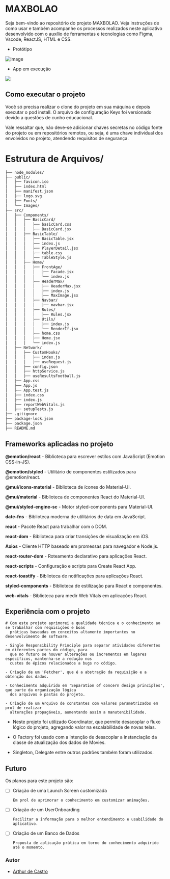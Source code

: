 # MAXBOLAO
Seja bem-vindo ao repositório do projeto MAXBOLAO.
Veja instruções de como usar e também acompanhe os processos realizados neste aplicativo desenvolvido com o auxílio de ferramentas e tecnologias como Figma, Vscode, ReactJS, HTML e CSS.


- Protótipo 

![image](https://github.com/arthurfjadecastro/maxbolao/assets/27228969/e5b7e28c-8619-4525-835b-eb4fc5bc0be6)


- App em execução


![](https://media.giphy.com/media/kPuEqXbqAAi6s4OPGU/giphy.gif) 

## Como executar o projeto 
Você só precisa realizar o clone do projeto em sua máquina e depois executar o pod install. O arquivo de configuração Keys foi versionado devido a questões de cunho educacional. 

Vale ressaltar que, não deve-se adicionar chaves secretas no código fonte do projeto ou em repositórios remotos, ou seja, é uma chave individual dos envolvidos no projeto, atendendo requisitos de segurança. 




# Estrutura de Arquivos/
```md
├── node_modules/
├── public/
│   ├── favicon.ico
│   ├── index.html
│   ├── manifest.json
│   ├── logo.svg
│   ├── Fonts/
│   └── Images/
├── src/
│   ├── Components/
│   │   ├── BasicCard/
│   │   │   ├── basicCard.css
│   │   │   ├── BasicCard.jsx
│   │   ├── BasicTable/
│   │   │   ├── BasicTable.jsx
│   │   │   ├── index.js
│   │   │   ├── PlayerDetail.jsx
│   │   │   ├── table.css
│   │   │   ├── TableStyle.js
│   │   ├── Home/
│   │   │   ├── FrontAge/
│   │   │   │   ├── Facade.jsx 
│   │   │   │   └── index.js
│   │   │   ├── HeaderMax/
│   │   │   │   ├── HeaderMax.jsx
│   │   │   │   ├── index.js
│   │   │   │   ├── MaxImage.jsx
│   │   │   ├── Navbar/
│   │   │   │   ├── navbar.jsx
│   │   │   ├── Rules/
│   │   │   │   ├── Rules.jsx
│   │   │   ├── Utils/
│   │   │   │   ├── index.js
│   │   │   │   └── RenderIf.jsx
│   │   │   ├── home.css
│   │   │   ├── Home.jsx
│   │   │   └── index.js
│   ├── Network/
│   │   ├── CustomHooks/
│   │   │   ├── index.js
│   │   │   ├── useRequest.js
│   │   ├── config.json
│   │   ├── httpService.js
│   │   ├── useResultsFootball.js
│   ├── App.css
│   ├── App.js
│   ├── App.test.js
│   ├── index.css
│   ├── index.js
│   ├── reportWebVitals.js
│   ├── setupTests.js
├── .gitignore
├── package-lock.json
├── package.json
├── README.md
```


## Frameworks aplicadas no projeto

**@emotion/react** - Biblioteca para escrever estilos com JavaScript (Emotion CSS-in-JS). 

**@emotion/styled** - Utilitário de componentes estilizados para @emotion/react. 

**@mui/icons-material** - Biblioteca de ícones do Material-UI.

**@mui/material** - Biblioteca de componentes React do Material-UI.

**@mui/styled-engine-sc** - Motor styled-components para Material-UI.

**date-fns** - Biblioteca moderna de utilitários de data em JavaScript.

**react** - Pacote React para trabalhar com o DOM.

**react-dom** - Biblioteca para criar transições de visualização em iOS. 

**Axios** - Cliente HTTP baseado em promessas para navegador e Node.js.

**react-router-dom** - Roteamento declarativo para aplicações React.

**react-scripts** - Configuração e scripts para Create React App.

**react-toastify** - Biblioteca de notificações para aplicações React.

**styled-components** - Biblioteca de estilização para React e componentes.

**web-vitals** - Biblioteca para medir Web Vitals em aplicações React.




## Experiência com o projeto 

    # Com este projeto aprimorei a qualidade técnica e o conhecimento ao se trabalhar com requisições e boas 
      práticas baseadas em conceitos altamente importantes no desenvolvimento de software.
    
    - Single Responsibility Principle para separar atividades diferentes em diferentes partes do código, para
      que no futuro se houver alterações ou incrementos em lugares específicos, mantenha-se a redução nos
      custos de épicos relacionados a bugs no código.

    - Criação de um 'Fetcher', que é a abstração da requisição e a obtenção dos dados. 

    - Conhecimento adquirido em 'Separation of concern design principles', que parte da organização lógica
      dos arquivos e pastas do projeto.

    - Criação de um Arquivo de constantes com valores parametrizados em prol de realizar 
      alterações propagáveis, aumentando assim a manutenibilidade.

    
  
    
- Neste projeto foi utilizado Coordinator, que permite desacoplar o fluxo lógico do projeto, agregando valor na escalabilidade de novas telas.

- O Factory foi usado com a intenção de desacoplar a instanciação da classe de atualização dos dados de Movies.
	
- Singleton, Delegate entre outros padrões também foram utilizados.







## Futuro

Os planos para este projeto são:

- [ ] Criação de uma Launch Screen customizada
        
      Em prol de aprimorar o conhecimento em customizar animações. 

- [ ] Criação de um UserOnboarding 

      Facilitar a informação para o melhor entendimento e usabilidade do aplicativo.

- [ ] Criação de um Banco de Dados 

      Proposta de aplicação prática em torno do conhecimento adquirido até o momento. 
    
    
    

### Autor

- [Arthur de Castro](https://github.com/arthurfjadecastro)

